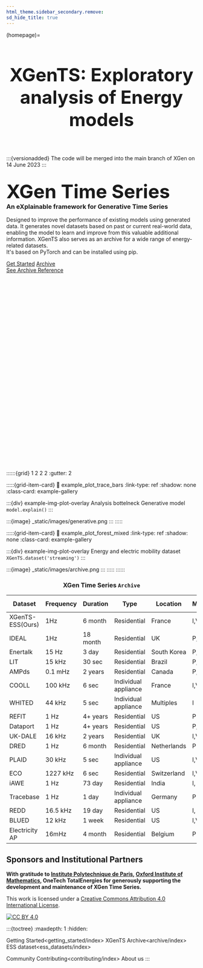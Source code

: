 ```yaml
---
html_theme.sidebar_secondary.remove:
sd_hide_title: true
---
```


<!-- CSS overrides on the homepage only -->
<style>
.bd-main .bd-content .bd-article-container {
  max-width: 70rem; /* Make homepage a little wider instead of 60em */
}
/* Extra top/bottom padding to the sections */
article.bd-article section {
  padding: 3rem 0 7rem;
}
/* Override all h1 headers except for the hidden ones */
h1:not(.sd-d-none) {
  font-weight: bold;
  font-size: 48px;
  text-align: center;
  margin-bottom: 4rem;
}

/* Override all h3 headers that are not in hero */
h3:not(#hero h3) {
  font-weight: bold;
  text-align: center;
}
</style>

(homepage)=
# XGenTS: Exploratory analysis of Energy models

:::{versionadded}
The code will be merged into the main branch of XGen on 14 June 2023
:::

<div id="hero">

<div id="hero-left">  <!-- Start Hero Left -->
  <h2 style="font-size: 50px; font-weight: bold; margin: 2rem auto 0;">XGen Time Series</h2>
  <h3 style="font-weight: bold; margin-top: 0;">An eXplainable framework for Generative Time Series</h3>
  <p>
  Designed to improve the performance of existing models using generated data. It generates novel datasets based on past or current real-world data, enabling the model to learn and improve from this valuable additional information. XGenTS also serves as an archive for a wide range of energy-related datasets. <br> 
  It's based on PyTorch and can be installed using pip.
  
  </p>

<div class="homepage-button-container">
  <div class="homepage-button-container-row">
      <a href="./getting_started/index.html" class="homepage-button primary-button">Get Started</a>
      <a href="./archive/index.html" class="homepage-button secondary-button">Archive</a>
  </div>
  <div class="homepage-button-container-row">
      <a href="./archive/" class="homepage-button-link">See Archive Reference <svg class="svg-icon" viewBox="0 0 20 20"> <path fill="none" d="M1.729,9.212h14.656l-4.184-4.184c-0.307-0.306-0.307-0.801,0-1.107c0.305-0.306,0.801-0.306,1.106,0
	l5.481,5.482c0.018,0.014,0.037,0.019,0.053,0.034c0.181,0.181,0.242,0.425,0.209,0.66c-0.004,0.038-0.012,0.071-0.021,0.109
	c-0.028,0.098-0.075,0.188-0.143,0.271c-0.021,0.026-0.021,0.061-0.045,0.085c-0.015,0.016-0.034,0.02-0.051,0.033l-5.483,5.483
	c-0.306,0.307-0.802,0.307-1.106,0c-0.307-0.305-0.307-0.801,0-1.105l4.184-4.185H1.729c-0.436,0-0.788-0.353-0.788-0.788
	S1.293,9.212,1.729,9.212z"></path>
</svg>
</a>
  </div>
</div>
</div>  <!-- End Hero Left -->

<div id="hero-right">  <!-- Start Hero Right -->

::::::{grid} 1 2 2 2
:gutter: 2

:::::{grid-item-card}
:link: example_plot_trace_bars
:link-type: ref
:shadow: none
:class-card: example-gallery

:::{div} example-img-plot-overlay
Analysis bottelneck Generative model `model.explain()`
:::

:::{image} _static/images/generative.png
:::
:::::

:::::{grid-item-card}
:link: example_plot_forest_mixed
:link-type: ref
:shadow: none
:class-card: example-gallery

:::{div} example-img-plot-overlay
Energy and electric mobility dataset `XGenTS.dataset('streaming')`
:::

:::{image} _static/images/archive.png
:::
:::::
::::::

<!-- grid ended above, do not put anything on the right of markdown closings -->

</div>  <!-- End Hero Right -->
</div>  <!-- End Hero -->


### XGen Time Series ```Archive```

<table id="customers">
  <thead>
    <tr>
      <th>Dataset</th>
      <th>Frequency</th>
      <th>Duration</th>
      <th>Type</th>
      <th>Location</th>
      <th>Measurements</th>
      <th>Download <svg xmlns="http://www.w3.org/2000/svg" width="16" height="16" fill="currentColor" class="bi bi-download" viewBox="0 0 16 16"> <path d="M.5 9.9a.5.5 0 0 1 .5.5v2.5a1 1 0 0 0 1 1h12a1 1 0 0 0 1-1v-2.5a.5.5 0 0 1 1 0v2.5a2 2 0 0 1-2 2H2a2 2 0 0 1-2-2v-2.5a.5.5 0 0 1 .5-.5z"></path> <path d="M7.646 11.854a.5.5 0 0 0 .708 0l3-3a.5.5 0 0 0-.708-.708L8.5 10.293V1.5a.5.5 0 0 0-1 0v8.793L5.354 8.146a.5.5 0 1 0-.708.708l3 3z"></path> </svg> </th>
      <th>Source</th>
    </tr>
  </thead>
  <tbody>
    <tr>
      <td>XGenTS-ESS(Ours)</td>
      <td>1Hz</td>
      <td>6 month</td>
      <td>Residential</td>
      <td>France</td>
      <td>I,V, P,Q, S</td>
      <td><a href="https://github.com/oublalkhalid/XGen/raw/main/_static/XGenTS-001145324.hdf5">HDF5 file</a></td>
      <td><a href="https://xgentimeseries.github.io/xgen-timeseries/ess_datasets/index.html" target="_blank"> [1]</a> </td>
    </tr>
    <tr>
      <td>IDEAL</td>
      <td>1Hz</td>
      <td>18 month</td>
      <td>Residential</td>
      <td>UK</td>
      <td>P, S</td>
      <td><a href="https://github.com/oublalkhalid/XGen/raw/main/_static/XGenTS-001145324.hdf5">HDF5 file</a></td>
      <td><a href="https://datashare.ed.ac.uk/handle/10283/3647" target="_blank"> [2]</a> </td>
    </tr>
    <tr>
      <td>Enertalk</td>
      <td>15 Hz</td>
      <td>3 day</td>
      <td>Residential</td>
      <td>South Korea</td>
      <td>P,Q</td>
      <td><a href="https://github.com/oublalkhalid/XGen/raw/main/_static/XGenTS-001145324.hdf5">HDF5 file</a></td>
      <td><a href="https://www.nature.com/articles/s41597-019-0212-5" target="_blank"> [3]</a> </td>
    </tr>
    <tr>
      <td>LIT</td>
      <td>15 kHz</td>
      <td>30 sec</td>
      <td>Residential</td>
      <td>Brazil</td>
      <td>P, S</td>
      <td><a href="https://github.com/oublalkhalid/XGen/raw/main/_static/XGenTS-001145324.hdf5">HDF5 file</a></td>
      <td><a href="https://pessoal.dainf.ct.utfpr.edu.br/douglasrenaux/LIT_Dataset/" target="_blank"> [4]</a> </td>
    </tr>
    <tr>
      <td>AMPds</td>
      <td>0.1 mHz</td>
      <td>2 years</td>
      <td>Residential</td>
      <td>Canada</td>
      <td>P, S,I</td>
      <td><a href="https://github.com/oublalkhalid/XGen/raw/main/_static/XGenTS-001145324.hdf5">HDF5 file</a></td>
      <td><a href="http://ampds.org/" target="_blank"> [5]</a> </td>
    </tr>
    <tr>
      <td>COOLL</td>
      <td>100 kHz</td>
      <td>6 sec</td>
      <td>Individual appliance</td>
      <td>France</td>
      <td>I,V</td>
      <td><a href="https://github.com/oublalkhalid/XGen/raw/main/_static/XGenTS-001145324.hdf5">HDF5 file</a></td>
      <td><a href="https://coolldataset.github.io/" target="_blank"> [6]</a> </td>
    </tr>
    <tr>
      <td>WHITED</td>
      <td>44 kHz</td>
      <td>5 sec</td>
      <td>Individual appliance</td>
      <td>Multiples</td>
      <td>I</td>
      <td><a href="https://github.com/oublalkhalid/XGen/raw/main/_static/XGenTS-001145324.hdf5">HDF5 file</a></td>
      <td><a href="https://www.cs.cit.tum.de/dis/resources/whited/" target="_blank"> [7]</a> </td>
    </tr>
    <tr>
      <td>REFIT</td>
      <td>1 Hz</td>
      <td>4+ years</td>
      <td>Residential</td>
      <td>US</td>
      <td>P</td>
      <td><a href="https://github.com/oublalkhalid/XGen/raw/main/_static/XGenTS-001145324.hdf5">HDF5 file</a></td>
      <td><a href="https://pureportal.strath.ac.uk/en/datasets/refit-electrical-load-measurements-cleaned" target="_blank"> [8]</a> </td>
    </tr>
    <tr>
      <td>Dataport</td>
      <td>1 Hz</td>
      <td>4+ years</td>
      <td>Residential</td>
      <td>US</td>
      <td>P,S</td>
      <td><a href="https://github.com/oublalkhalid/XGen/raw/main/_static/XGenTS-001145324.hdf5">HDF5 file</a></td>
      <td><a href="https://ieee-dataport.org/" target="_blank"> [9]</a> </td>
    </tr>
    <tr>
      <td>UK-DALE</td>
      <td>16 kHz</td>
      <td>2 years</td>
      <td>Residential</td>
      <td>UK</td>
      <td>I,V, P,Q, S</td>
      <td><a href="https://github.com/oublalkhalid/XGen/raw/main/_static/XGenTS-001145324.hdf5">HDF5 file</a></td>
      <td><a href="https://www.nature.com/articles/sdata20157" target="_blank"> [10]</a> </td>
    </tr>
    <tr>
      <td>DRED</td>
      <td>1 Hz</td>
      <td>6 month</td>
      <td>Residential</td>
      <td>Netherlands</td>
      <td>P</td>
      <td><a href="https://github.com/oublalkhalid/XGen/raw/main/_static/XGenTS-001145324.hdf5">HDF5 file</a></td>
      <td><a href="https://www.st.ewi.tudelft.nl/~akshay/dred/" target="_blank"> [11]</a> </td>
    </tr>
    <tr>
      <td>PLAID</td>
      <td>30 kHz</td>
      <td>5 sec</td>
      <td>Individual appliance</td>
      <td>US</td>
      <td>I,V</td>
      <td><a href="https://github.com/oublalkhalid/XGen/raw/main/_static/XGenTS-001145324.hdf5">HDF5 file</a></td>
      <td><a href="https://energy.duke.edu/content/plug-load-appliance-identification-dataset-plaid" target="_blank"> [12]</a> </td>
    </tr>
     <tr>
      <td>ECO</td>
      <td>1227 kHz</td>
      <td>6 sec</td>
      <td>Residential</td>
      <td>Switzerland</td>
      <td>I,V, P, pf</td>
      <td><a href="https://github.com/oublalkhalid/XGen/raw/main/_static/XGenTS-001145324.hdf5">HDF5 file</a></td>
      <td><a href="https://sites.google.com/view/activities-prediction-202b/project-homepage/eco-dataset" target="_blank"> [13]</a> </td>
    </tr>
     <tr>
      <td>iAWE</td>
      <td>1 Hz</td>
      <td>73 day</td>
      <td>Residential</td>
      <td>India</td>
      <td>I, V, P, Q, S, pf</td>
      <td><a href="https://github.com/oublalkhalid/XGen/raw/main/_static/XGenTS-001145324.hdf5">HDF5 file</a></td>
      <td><a href="https://iawe.github.io/" target="_blank"> [14]</a> </td>
    </tr>
     <tr>
      <td>Tracebase</td>
      <td>1 Hz</td>
      <td>1 day</td>
      <td>Individual appliance</td>
      <td>Germany</td>
      <td>P</td>
      <td><a href="https://github.com/oublalkhalid/XGen/raw/main/_static/XGenTS-001145324.hdf5">HDF5 file</a></td>
      <td><a href="https://github.com/areinhardt/tracebase" target="_blank"> [15]</a> </td>
    </tr>
     <tr>
      <td>REDD</td>
      <td>16.5 kHz</td>
      <td>19 day</td>
      <td>Residential</td>
      <td>US</td>
      <td>I, V, P</td>
      <td><a href="https://github.com/oublalkhalid/XGen/raw/main/_static/XGenTS-001145324.hdf5">HDF5 file</a></td>
      <td><a href="https://tokhub.github.io/dbecd/links/redd.html" target="_blank"> [16]</a> </td>
    </tr>
     <tr>
      <td>BLUED</td>
      <td>12 kHz</td>
      <td>1 week</td>
      <td>Residential</td>
      <td>US</td>
      <td>I,V</td>
      <td><a href="https://github.com/oublalkhalid/XGen/raw/main/_static/XGenTS-001145324.hdf5">HDF5 file</a></td>
      <td><a href="https://tokhub.github.io/dbecd/links/Blued.html" target="_blank"> [17]</a> </td>
    </tr>
     <tr>
      <td>Electricity AP</td>
      <td>16mHz</td>
      <td>4 month</td>
      <td>Residential</td>
      <td>Belgium</td>
      <td>P</td>
      <td><a href="https://github.com/oublalkhalid/XGen/raw/main/_static/XGenTS-001145324.hdf5">HDF5 file</a></td>
      <td> <a href="https://opennetzero.org/dataset/electricity-maps" target="_blank"> [18]</a> </td>
    </tr>
  </tbody>
</table>


## Sponsors and Institutional Partners
<p style="font-weight: bold; margin-top: 0;"> With gratitude to <a href="https://www.ip-paris.fr/">Institute Polytechnique de Paris</a>, <a href="https://www.ox.ac.uk/">Oxford Institute of Mathematics</a>, OneTech TotalEnergies for generously supporting the development and maintenance of XGen Time Series.</p>
  
This work is licensed under a
[Creative Commons Attribution 4.0 International License][cc-by].

[![CC BY 4.0][cc-by-image]][cc-by]

[cc-by]: http://creativecommons.org/licenses/by/4.0/
[cc-by-image]: https://i.creativecommons.org/l/by/4.0/88x31.png


<!-- ::::{grid} 1 3 3 3
:::{grid-item}
[![oxford_uni_logo](_static/sponsor_oxford.png)](https://www.ox.ac.uk/)
:::
:::{grid-item}
[![plytechnique_uni_logo](_static/sponsor_polytechnique.png)](https://www.ip-paris.fr/)
:::
:::: -->


:::{toctree}
:maxdepth: 1
:hidden:

Getting Started<getting_started/index>
XGenTS Archive<archive/index>
ESS dataset<ess_datasets/index>
<!-- API Reference<api/index> -->
Community <community>
Contributing<contributing/index>
About us<about>
:::
